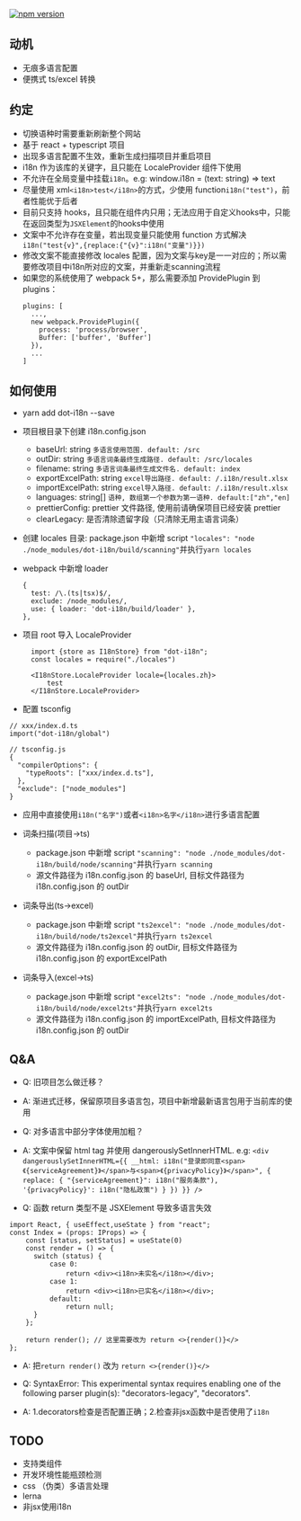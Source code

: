 [![npm version](https://img.shields.io/npm/v/dot-i18n.svg?style=flat)](https://www.npmjs.com/package/dot-i18n)

## 动机

- 无痕多语言配置
- 便携式 ts/excel 转换

## 约定
- 切换语种时需要重新刷新整个网站
- 基于 react + typescript 项目
- 出现多语言配置不生效，重新生成扫描项目并重启项目
- i18n 作为该库的关键字，且只能在 LocaleProvider 组件下使用
- 不允许在全局变量中挂载`i18n`。e.g: window.i18n = (text: string) => text
- 尽量使用 xml`<i18n>test</i18n>`的方式，少使用 function`i18n("test")`，前者性能优于后者
- 目前只支持 hooks，且只能在组件内只用；无法应用于自定义hooks中，只能在返回类型为`JSXElement`的hooks中使用
- 文案中不允许存在变量，若出现变量只能使用 function 方式解决`i18n("test{v}",{replace:{"{v}":i18n("变量")}})`
- 修改文案不能直接修改 locales 配置，因为文案与key是一一对应的；所以需要修改项目中i18n所对应的文案，并重新走scanning流程
- 如果您的系统使用了 webpack 5+，那么需要添加 ProvidePlugin 到 plugins：
  ```
  plugins: [
    ...,
    new webpack.ProvidePlugin({
      process: 'process/browser',
      Buffer: ['buffer', 'Buffer']
    }),
    ...
  ]
  ```


## 如何使用

- yarn add dot-i18n --save
- 项目根目录下创建 i18n.config.json
  - baseUrl: string `多语言使用范围. default: /src`
  - outDir: string `多语言词条最终生成路径. default: /src/locales`
  - filename: string `多语言词条最终生成文件名. default: index`
  - exportExcelPath: string `excel导出路径. default: /.i18n/result.xlsx`
  - importExcelPath: string `excel导入路径. default: /.i18n/result.xlsx`
  - languages: string[] `语种, 数组第一个参数为第一语种. default:["zh","en]`
  - prettierConfig: prettier 文件路径, 使用前请确保项目已经安装 prettier
  - clearLegacy: 是否清除遗留字段（只清除无用主语言词条）
- 创建 locales 目录: package.json 中新增 script `"locales": "node ./node_modules/dot-i18n/build/scanning"`并执行`yarn locales`
- webpack 中新增 loader
  ```
  {
    test: /\.(ts|tsx)$/,
    exclude: /node_modules/,
    use: { loader: 'dot-i18n/build/loader' },
  },
  ```
- 项目 root 导入 LocaleProvider

  ```
    import {store as I18nStore} from "dot-i18n";
    const locales = require("./locales")

    <I18nStore.LocaleProvider locale={locales.zh}>
        test
    </I18nStore.LocaleProvider>
  ```

- 配置 tsconfig

```
// xxx/index.d.ts
import("dot-i18n/global")

// tsconfig.js
{
  "compilerOptions": {
    "typeRoots": ["xxx/index.d.ts"],
  },
  "exclude": ["node_modules"]
}

```

- 应用中直接使用`i18n("名字")`或者`<i18n>名字</i18n>`进行多语言配置

- 词条扫描(项目->ts)
  - package.json 中新增 script `"scanning": "node ./node_modules/dot-i18n/build/node/scanning"`并执行`yarn scanning`
  - 源文件路径为 i18n.config.json 的 baseUrl, 目标文件路径为 i18n.config.json 的 outDir

- 词条导出(ts->excel)
  - package.json 中新增 script `"ts2excel": "node ./node_modules/dot-i18n/build/node/ts2excel"`并执行`yarn ts2excel`
  - 源文件路径为 i18n.config.json 的 outDir, 目标文件路径为 i18n.config.json 的 exportExcelPath

- 词条导入(excel->ts)
  - package.json 中新增 script `"excel2ts": "node ./node_modules/dot-i18n/build/node/excel2ts"`并执行`yarn excel2ts`
  - 源文件路径为 i18n.config.json 的 importExcelPath, 目标文件路径为 i18n.config.json 的 outDir

## Q&A

- Q: 旧项目怎么做迁移？
- A: 渐进式迁移，保留原项目多语言包，项目中新增最新语言包用于当前库的使用

- Q: 对多语言中部分字体使用加粗？
- A: 文案中保留 html tag 并使用 dangerouslySetInnerHTML. e.g: `<div dangerouslySetInnerHTML={{ __html: i18n("登录即同意<span>《{serviceAgreement}》</span>与<span>《{privacyPolicy}》</span>", { replace: { "{serviceAgreement}": i18n("服务条款"), '{privacyPolicy}': i18n("隐私政策") } }) }} />`

- Q: 函数 return 类型不是 JSXElement 导致多语言失效

```
import React, { useEffect,useState } from "react";
const Index = (props: IProps) => {
    const [status, setStatus] = useState(0)
    const render = () => {
      switch (status) {
          case 0:
              return <div><i18n>未实名</i18n></div>;
          case 1:
              return <div><i18n>已实名</i18n></div>;
          default:
              return null;
      }
    };

    return render(); // 这里需要改为 return <>{render()}</>
};

```

- A: 把`return render()` 改为 `return <>{render()}</>`

- Q: SyntaxError: This experimental syntax requires enabling one of the following parser plugin(s): "decorators-legacy", "decorators".

- A: 1.decorators检查是否配置正确；2.检查非jsx函数中是否使用了`i18n`

## TODO

- 支持类组件
- 开发环境性能瓶颈检测
- css （伪类）多语言处理
- lerna
- 非jsx使用i18n